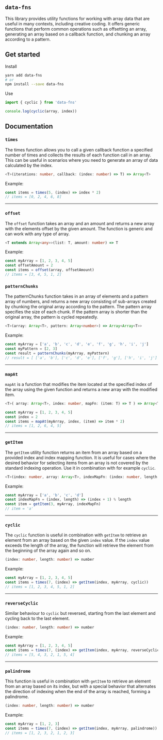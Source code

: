 ## `data-fns`

This library provides utility functions for working with array data that are useful in many contexts, including creative coding. It offers generic functions that perform common operations such as offsetting an array, generating an array based on a callback function, and chunking an array according to a pattern.

## Get started

Install

```bash
yarn add data-fns
# or
npm install --save data-fns
```

Use

```typescript
import { cyclic } from 'data-fns'

console.log(cyclic(array, index))
```

## Documentation

### `times`

The times function allows you to call a given callback function a specified number of times and collects the results of each function call in an array. This can be useful in scenarios where you need to generate an array of data calculated by the index.

```typescript
<T>(iterations: number, callback: (index: number) => T) => Array<T>
```

Example:

```typescript
const items = times(5, (index) => index * 2)
// items = [0, 2, 4, 6, 8]
```

---

### `offset`

The `offset` function takes an array and an amount and returns a new array with the elements offset by the given amount. The function is generic and can work with any type of array.

```typescript
<T extends Array<any>>(list: T, amount: number) => T
```

Example:

```typescript
const myArray = [1, 2, 3, 4, 5]
const offsetAmount = 2
const items = offset(array, offsetAmount)
// items = [3, 4, 5, 1, 2]
```

### `patternChunks`

The patternChunks function takes in an array of elements and a pattern array of numbers, and returns a new array consisting of sub-arrays created by chunking the original array according to the pattern. The pattern array specifies the size of each chunk. If the pattern array is shorter than the original array, the pattern is cycled repeatedly.

```typescript
<T>(array: Array<T>, pattern: Array<number>) => Array<Array<T>>
```

Example:

```typescript
const myArray = ['a', 'b', 'c', 'd', 'e', 'f', 'g', 'h', 'i', 'j']
const myPattern = [2, 3]
const result = patternChunks(myArray, myPattern)
// result = [ ['a', 'b'], ['c', 'd', 'e'], ['f', 'g'], ['h', 'i', 'j'] ]
```

---

### `mapAt`

`mapAt` is a function that modifies the item located at the specified index of the array using the given function and returns a new array with the modified item.

```typescript
<T>( array: Array<T>, index: number, mapFn: (item: T) => T ) => Array<T>
```

```typescript
const myArray = [1, 2, 3, 4, 5]
const index = 2
const items = mapAt(myArray, index, (item) => item * 2)
// items = [1, 2, 6, 4, 5]
```

---

### `getItem`

The `getItem` utility function returns an item from an array based on a provided index and index mapping function. It is useful for cases where the desired behavior for selecting items from an array is not covered by the standard indexing operation. Use it in combination with for example `cyclic`.

```typescript
<T>(index: number, array: Array<T>, indexMapFn: (index: number, length: number) => number) => T
```

Example:

```typescript
const myArray = ['a', 'b', 'c', 'd']
const indexMapFn = (index, length) => (index + 1) % length
const item = getItem(3, myArray, indexMapFn)
// item = 'a'
```

---

### `cyclic`

The `cyclic` function is useful in combination with `getItem` to retrieve an element from an array based on the given `index` value. If the `index` value exceeds the length of the array, the function will retrieve the element from the beginning of the array again and so on.

```typescript
(index: number, length: number) => number
```

Example:

```typescript
const myArray = [1, 2, 3, 4, 5]
const items = times(7, (index) => getItem(index, myArray, cyclic))
// items = [1, 2, 3, 4, 5, 1, 2]
```

---

### `reverseCyclic`

Similar behaviour to `cyclic` but reversed, starting from the last element and cycling back to the last element.

```typescript
(index: number, length: number) => number
```

Example:

```typescript
const myArray = [1, 2, 3, 4, 5]
const items = times(7, (index) => getItem(index, myArray, reverseCyclic))
// items = [5, 4, 3, 2, 1, 5, 4]
```

---

### `palindrome`

This function is useful in combination with `getItem` to retrieve an element from an array based on its index, but with a special behavior that alternates the direction of indexing when the end of the array is reached, forming a palindrome.

```typescript
(index: number, length: number) => number
```

Example:

```typescript
const myArray = [1, 2, 3]
const items = times(7, (index) => getItem(index, myArray, palindrome))
// items = [1, 2, 3, 2, 1, 2, 3]
```
